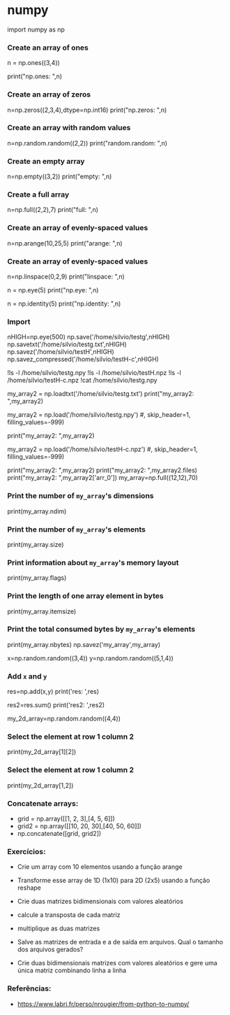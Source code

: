 # numpy

import numpy as np

### Create an array of ones
n = np.ones((3,4))

print("np.ones: ",n)
### Create an array of zeros

n=np.zeros((2,3,4),dtype=np.int16)
print("np.zeros: ",n)

### Create an array with random values
n=np.random.random((2,2))
print("random.random: ",n)

### Create an empty array
n=np.empty((3,2))
print("empty: ",n)

### Create a full array
n=np.full((2,2),7)
print("full: ",n)

### Create an array of evenly-spaced values
n=np.arange(10,25,5)
print("arange: ",n)

### Create an array of evenly-spaced values
n=np.linspace(0,2,9)
print("linspace: ",n)

n = np.eye(5)
print("np.eye: ",n)

n = np.identity(5)
print("np.identity: ",n)

### Import


nHIGH=np.eye(500)
np.save('/home/silvio/testg',nHIGH)
np.savetxt('/home/silvio/testg.txt',nHIGH)
np.savez('/home/silvio/testH',nHIGH)
np.savez_compressed('/home/silvio/testH-c',nHIGH)

!ls -l /home/silvio/testg.npy
!ls -l /home/silvio/testH.npz
!ls -l /home/silvio/testH-c.npz
!cat /home/silvio/testg.npy

my_array2 = np.loadtxt('/home/silvio/testg.txt')
print("my_array2: ",my_array2)

my_array2 = np.load('/home/silvio/testg.npy') #, skip_header=1, filling_values=-999)

print("my_array2: ",my_array2)

my_array2 = np.load('/home/silvio/testH-c.npz') #, skip_header=1, filling_values=-999)

print("my_array2: ",my_array2)
print("my_array2: ",my_array2.files)
print("my_array2: ",my_array2['arr_0'])
my_array=np.full((12,12),70)

### Print the number of `my_array`'s dimensions
print(my_array.ndim)

### Print the number of `my_array`'s elements
print(my_array.size)

### Print information about `my_array`'s memory layout
print(my_array.flags)

### Print the length of one array element in bytes
print(my_array.itemsize)

### Print the total consumed bytes by `my_array`'s elements
print(my_array.nbytes)
np.savez('my_array',my_array)

x=np.random.random((3,4))
y=np.random.random((5,1,4))

### Add `x` and `y`
res=np.add(x,y)
print('res: ',res)

res2=res.sum()
print('res2: ',res2)

my_2d_array=np.random.random((4,4))

### Select the element at row 1 column 2
print(my_2d_array[1][2])

### Select the element at row 1 column 2
print(my_2d_array[1,2])

### Concatenate arrays:
* grid = np.array([[1, 2, 3],[4, 5, 6]])
* grid2 = np.array([[10, 20, 30],[40, 50, 60]])
* np.concatenate([grid, grid2])

### Exercícios:

* Crie um array com 10 elementos usando a função arange
* Transforme esse array de 1D (1x10) para 2D (2x5) usando a função reshape

* Crie duas matrizes bidimensionais com valores aleatórios
* calcule a transposta de cada matriz
* multiplique as duas matrizes
* Salve as matrizes de entrada e a de saída em arquivos. Qual o tamanho dos arquivos gerados?
* Crie duas bidimensionais matrizes com valores aleatórios e gere uma única matriz combinando linha a linha

### Referências:

* https://www.labri.fr/perso/nrougier/from-python-to-numpy/
